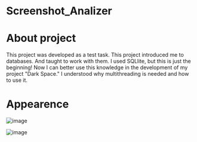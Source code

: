 # Screenshot_Analizer

# About project

This project was developed as a test task.
This project introduced me to databases. And taught to work with them. I used SQLlite, but this is just the beginning! Now I can better use this knowledge in the development of my project "Dark Space."
I understood why multithreading is needed and how to use it.


# Appearence

![image](https://github.com/0leksandrBondar/Screenshot_Analizer/assets/104301715/875d8b88-a442-4e85-8365-3a033c1ae05d)

![image](https://github.com/0leksandrBondar/Screenshot_Analizer/assets/104301715/0b833f80-13d1-4b7d-b50d-136238798e38)
